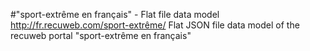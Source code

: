#"sport-extrême en français" - Flat file data model
http://fr.recuweb.com/sport-extrême/
Flat JSON file data model of the recuweb portal "sport-extrême en français"
